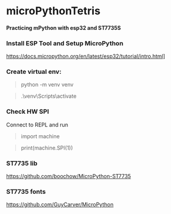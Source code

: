 # microPythonTetris
#### Practicing mPython with esp32 and ST7735S


### Install ESP Tool and Setup MicroPython
https://docs.micropython.org/en/latest/esp32/tutorial/intro.html]


### Create virtual env: 
> python -m venv venv

> .\venv\Scripts\activate


### Check HW SPI
Connect to REPL and run
> import machine

> print(machine.SPI(1))
 
### ST7735 lib
https://github.com/boochow/MicroPython-ST7735

### ST7735 fonts
https://github.com/GuyCarver/MicroPython
